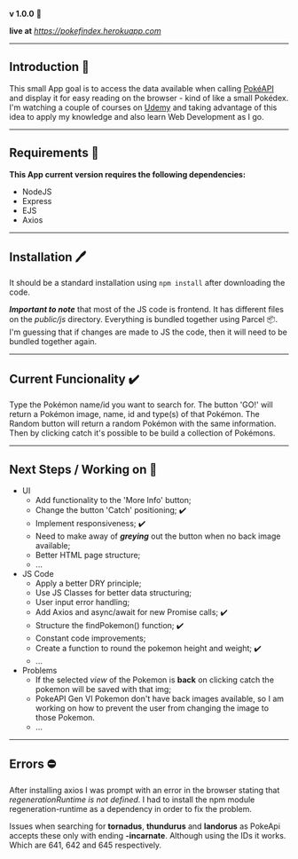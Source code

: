**v 1.0.0** :hammer:

**live at** _https://pokefindex.herokuapp.com_

---

## Introduction :open_book:

This small App goal is to access the data available when calling [PokéAPI](https://pokeapi.co) and display it for easy reading on the browser - kind of like a small Pokédex. I'm watching a couple of courses on [Udemy](https://www.udemy.com) and taking advantage of this idea to apply my knowledge and also learn Web Development as I go.

---

## Requirements :file_folder:

**This App current version requires the following dependencies:**

- NodeJS
- Express
- EJS
- Axios

---

## Installation :pen:

It should be a standard installation using `npm install` after downloading the code.

**_Important to note_** that most of the JS code is frontend. It has different files on the _public/js_ directory. Everything is bundled together using Parcel :package:. I'm guessing that if changes are made to JS the code, then it will need to be bundled together again.

---

## Current Funcionality :heavy_check_mark:

Type the Pokémon name/id you want to search for. The button 'GO!' will return a Pokémon image, name, id and type(s) of that Pokémon. The Random button will return a random Pokémon with the same information.
Then by clicking catch it's possible to be build a collection of Pokémons.

---

## Next Steps / Working on :construction:

- UI
  - Add functionality to the 'More Info' button;
  - Change the button 'Catch' positioning; :heavy_check_mark:
  - Implement responsiveness; :heavy_check_mark:
  - Need to make away of _**greying**_ out the button when no back image available;
  - Better HTML page structure;
  - ...
- JS Code
  - Apply a better DRY principle;
  - Use JS Classes for better data structuring;
  - User input error handling;
  - Add Axios and async/await for new Promise calls; :heavy_check_mark:
  - Structure the findPokemon() function; :heavy_check_mark:
  - Constant code improvements;
  - Create a function to round the pokemon height and weight; :heavy_check_mark:
  - ...
- Problems
  - If the selected _view_ of the Pokemon is **back** on clicking catch the pokemon will be saved with that img;
  - PokeAPI Gen VI Pokemon don't have back images available, so I am working on how to prevent the user from changing the image to those Pokemon.
  - ...

---

## Errors :no_entry:

After installing axios I was prompt with an error in the browser stating that _regenerationRuntime is not defined_. I had to install the npm module regeneration-runtime as a dependency in order to fix the problem.

Issues when searching for **tornadus**, **thundurus** and **landorus** as PokeApi accepts these only with ending **-incarnate**. Although using the IDs it works. Which are 641, 642 and 645 respectively.
